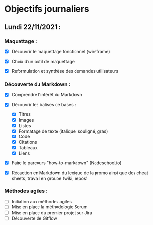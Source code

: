 # Objectifs journaliers

## Lundi 22/11/2021 :

### Maquettage : 

* [x] Découvrir le maquettage fonctionnel (wireframe)
* [x] Choix d’un outil de maquettage
* [x] Reformulation et synthèse des demandes utilisateurs


### Découverte du Markdown : 

* [x] Comprendre l'intérêt du Markdown
* [x] Découvrir les balises de bases : 
  * [x] Titres
  * [x] Images
  * [x] Listes
  * [x] Formatage de texte (italique, souligné, gras)
  * [x] Code
  * [x] Citations
  * [x] Tableaux
  * [x] Liens
* [x] Faire le parcours "how-to-markdown" (Nodeschool.io)
* [x] Rédaction en Markdown du lexique de la promo ainsi que des cheat sheets, travail en groupe (wiki, repos)


### Méthodes agiles :

* [ ] Initiation aux méthodes agiles
* [ ] Mise en place la méthodologie Scrum
* [ ] Mise en place du premier projet sur Jira
* [ ] Découverte de Gitflow
